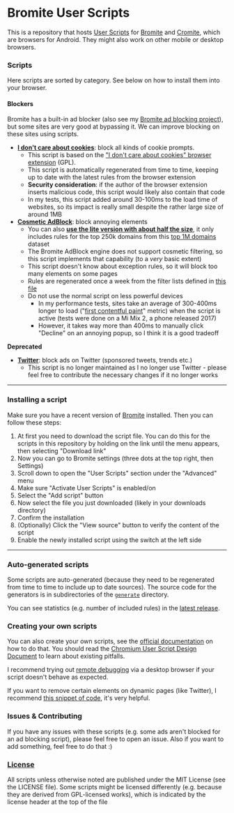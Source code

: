 # Bromite User Scripts
This is a repository that hosts [User Scripts](https://github.com/bromite/bromite/wiki/UserScripts) for [Bromite](https://www.bromite.org/) and [Cromite](https://www.cromite.org/), which are browsers for Android. They might also work on other mobile or desktop browsers.

### Scripts
Here scripts are sorted by category. See below on how to install them into your browser.

#### Blockers
Bromite has a built-in ad blocker (also see my [Bromite ad blocking project](https://github.com/xarantolus/filtrite)), but some sites are very good at bypassing it. We can improve blocking on these sites using scripts.

* [**I don't care about cookies**](https://github.com/xarantolus/bromite-userscripts/releases/latest/download/idcac.user.js): block all kinds of cookie prompts.
  * This script is based on the ["I don't care about cookies" browser extension](https://addons.mozilla.org/de/firefox/addon/i-dont-care-about-cookies/) (GPL).
  * This script is automatically regenerated from time to time, keeping up to date with the latest rules from the browser extension
  * **Security consideration**: if the author of the browser extension inserts malicious code, this script would likely also contain that code
  * In my tests, this script added around 30-100ms to the load time of websites, so its impact is really small despite the rather large size of around 1MB
* [**Cosmetic AdBlock**](https://github.com/xarantolus/bromite-userscripts/releases/latest/download/cosmetic.user.js): block annoying elements
  * You can also [**use the lite version with about half the size**](https://github.com/xarantolus/bromite-userscripts/releases/latest/download/cosmetic-lite.user.js), it only includes rules for the top 250k domains from this [top 1M domains](http://s3-us-west-1.amazonaws.com/umbrella-static/index.html) dataset
  * The Bromite AdBlock engine does not support cosmetic filtering, so this script implements that capability (to a *very* basic extent)
  * This script doesn't know about exception rules, so it will block too many elements on some pages
  * Rules are regenerated once a week from the filter lists defined in [this file](generate/cosmetic/filter-lists.txt)
  * Do not use the normal script on less powerful devices
    * In my performance tests, sites take an average of 300-400ms longer to load ("[first contentful paint](https://web.dev/fcp/)" metric) when the script is active (tests were done on a Mi Mix 2, a phone released 2017)
    * However, it takes way more than 400ms to manually click "Decline" on an annoying popup, so I think it is a good tradeoff

**Deprecated**
* [**Twitter**](https://github.com/xarantolus/bromite-userscripts/releases/latest/download/twitter.user.js): block ads on Twitter (sponsored tweets, trends etc.)
  * This script is no longer maintained as I no longer use Twitter - please feel free to contribute the necessary changes if it no longer works


---

### Installing a script
Make sure you have a recent version of [Bromite](https://www.bromite.org/) installed. Then you can follow these steps:
1. At first you need to download the script file. You can do this for the scripts in this repository by holding on the link until the menu appears, then selecting "Download link"
2. Now you can go to Bromite settings (three dots at the top right, then Settings)
3. Scroll down to open the "User Scripts" section under the "Advanced" menu
4. Make sure "Activate User Scripts" is enabled/on
5. Select the "Add script" button
6. Now select the file you just downloaded (likely in your downloads directory)
7. Confirm the installation
8. (Optionally) Click the "View source" button to verify the content of the script
9. Enable the newly installed script using the switch at the left side

---

### Auto-generated scripts
Some scripts are auto-generated (because they need to be regenerated from time to time to include up to date sources). The source code for the generators is in subdirectories of the [`generate`](generate/) directory.

You can see statistics (e.g. number of included rules) in the [latest release](https://github.com/xarantolus/bromite-userscripts/releases/latest).

### Creating your own scripts
You can also create your own scripts, see the [official documentation](https://github.com/bromite/bromite/wiki/UserScripts) on how to do that. You should read the [Chromium User Script Design Document](https://www.chromium.org/developers/design-documents/user-scripts) to learn about existing pitfalls.

I recommend trying out [remote debugging](https://developer.chrome.com/docs/devtools/remote-debugging/) via a desktop browser if your script doesn't behave as expected.

If you want to remove certain elements on dynamic pages (like Twitter), I recommend [this snippet of code](http://ryanmorr.com/using-mutation-observers-to-watch-for-element-availability/), it's very helpful.


### Issues & Contributing
If you have any issues with these scripts (e.g. some ads aren't blocked for an ad blocking script), please feel free to open an issue. Also if you want to add something, feel free to do that :)


### [License](LICENSE)
All scripts unless otherwise noted are published under the MIT License (see the LICENSE file). Some scripts might be licensed differently (e.g. because they are derived from GPL-licensed works), which is indicated by the license header at the top of the file
